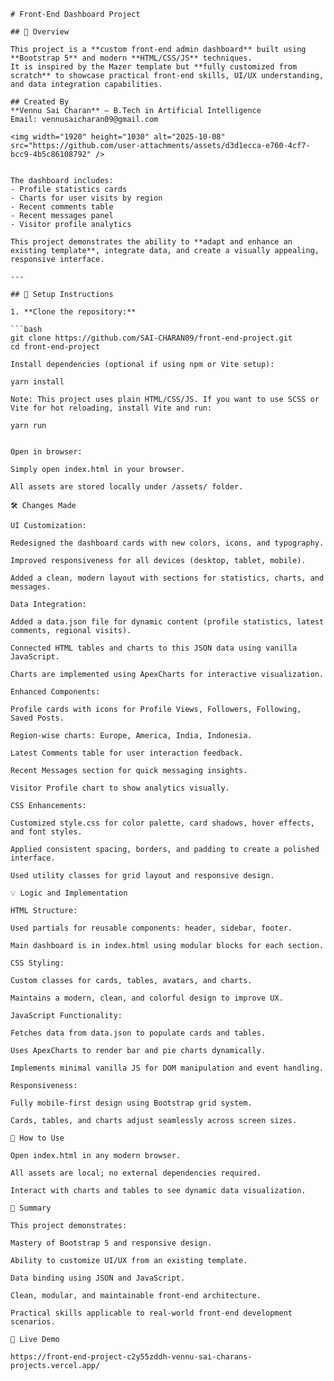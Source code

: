 ```
# Front-End Dashboard Project

## 📌 Overview

This project is a **custom front-end admin dashboard** built using **Bootstrap 5** and modern **HTML/CSS/JS** techniques.  
It is inspired by the Mazer template but **fully customized from scratch** to showcase practical front-end skills, UI/UX understanding, and data integration capabilities.

## Created By
**Vennu Sai Charan** – B.Tech in Artificial Intelligence  
Email: vennusaicharan09@gmail.com

<img width="1920" height="1030" alt="2025-10-08" src="https://github.com/user-attachments/assets/d3d1ecca-e760-4cf7-bcc9-4b5c86108792" />


The dashboard includes:
- Profile statistics cards
- Charts for user visits by region
- Recent comments table
- Recent messages panel
- Visitor profile analytics

This project demonstrates the ability to **adapt and enhance an existing template**, integrate data, and create a visually appealing, responsive interface.

---

## 🔧 Setup Instructions

1. **Clone the repository:**

```bash
git clone https://github.com/SAI-CHARAN09/front-end-project.git
cd front-end-project

Install dependencies (optional if using npm or Vite setup):

yarn install

Note: This project uses plain HTML/CSS/JS. If you want to use SCSS or Vite for hot reloading, install Vite and run:

yarn run


Open in browser:

Simply open index.html in your browser.

All assets are stored locally under /assets/ folder.

🛠️ Changes Made

UI Customization:

Redesigned the dashboard cards with new colors, icons, and typography.

Improved responsiveness for all devices (desktop, tablet, mobile).

Added a clean, modern layout with sections for statistics, charts, and messages.

Data Integration:

Added a data.json file for dynamic content (profile statistics, latest comments, regional visits).

Connected HTML tables and charts to this JSON data using vanilla JavaScript.

Charts are implemented using ApexCharts for interactive visualization.

Enhanced Components:

Profile cards with icons for Profile Views, Followers, Following, Saved Posts.

Region-wise charts: Europe, America, India, Indonesia.

Latest Comments table for user interaction feedback.

Recent Messages section for quick messaging insights.

Visitor Profile chart to show analytics visually.

CSS Enhancements:

Customized style.css for color palette, card shadows, hover effects, and font styles.

Applied consistent spacing, borders, and padding to create a polished interface.

Used utility classes for grid layout and responsive design.

💡 Logic and Implementation

HTML Structure:

Used partials for reusable components: header, sidebar, footer.

Main dashboard is in index.html using modular blocks for each section.

CSS Styling:

Custom classes for cards, tables, avatars, and charts.

Maintains a modern, clean, and colorful design to improve UX.

JavaScript Functionality:

Fetches data from data.json to populate cards and tables.

Uses ApexCharts to render bar and pie charts dynamically.

Implements minimal vanilla JS for DOM manipulation and event handling.

Responsiveness:

Fully mobile-first design using Bootstrap grid system.

Cards, tables, and charts adjust seamlessly across screen sizes.

🚀 How to Use

Open index.html in any modern browser.

All assets are local; no external dependencies required.

Interact with charts and tables to see dynamic data visualization.

📝 Summary

This project demonstrates:

Mastery of Bootstrap 5 and responsive design.

Ability to customize UI/UX from an existing template.

Data binding using JSON and JavaScript.

Clean, modular, and maintainable front-end architecture.

Practical skills applicable to real-world front-end development scenarios.

🔗 Live Demo

https://front-end-project-c2y55zddh-vennu-sai-charans-projects.vercel.app/
```

